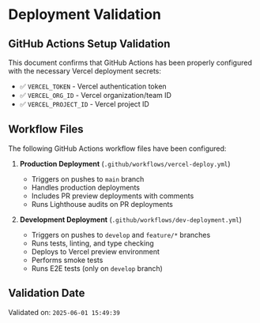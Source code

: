 # Deployment Validation

## GitHub Actions Setup Validation

This document confirms that GitHub Actions has been properly configured with the necessary Vercel deployment secrets:

- ✅ `VERCEL_TOKEN` - Vercel authentication token
- ✅ `VERCEL_ORG_ID` - Vercel organization/team ID
- ✅ `VERCEL_PROJECT_ID` - Vercel project ID

## Workflow Files

The following GitHub Actions workflow files have been configured:

1. **Production Deployment** (`.github/workflows/vercel-deploy.yml`)
   - Triggers on pushes to `main` branch
   - Handles production deployments
   - Includes PR preview deployments with comments
   - Runs Lighthouse audits on PR deployments

2. **Development Deployment** (`.github/workflows/dev-deployment.yml`)
   - Triggers on pushes to `develop` and `feature/*` branches
   - Runs tests, linting, and type checking
   - Deploys to Vercel preview environment
   - Performs smoke tests
   - Runs E2E tests (only on `develop` branch)

## Validation Date

Validated on: `2025-06-01 15:49:39` 